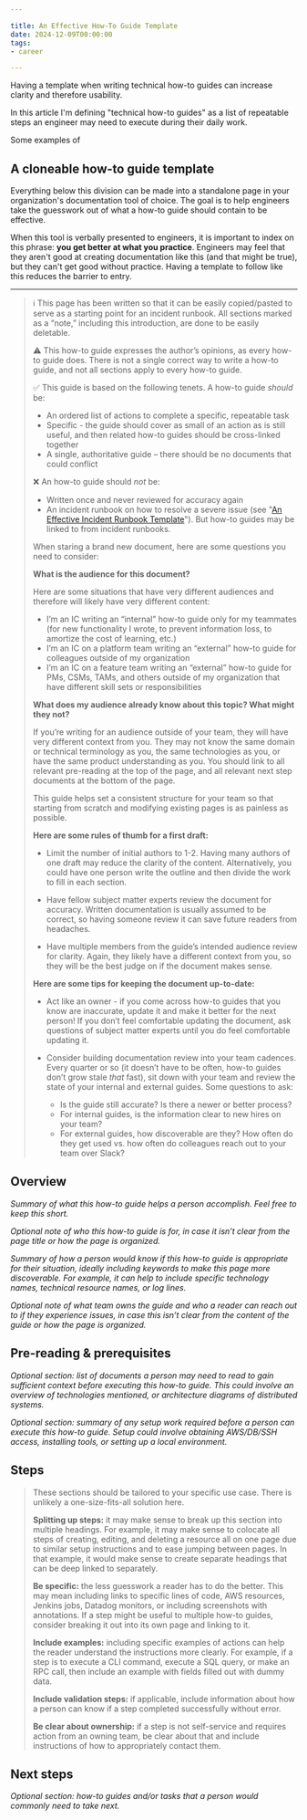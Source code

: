 ```yaml
---

title: An Effective How-To Guide Template
date: 2024-12-09T00:00:00
tags:
- career

---
```


Having a template when writing technical how-to guides can increase clarity and therefore usability.

In this article I'm defining "technical how-to guides" as a list of repeatable steps an engineer may need to execute during their daily work.

Some examples of 

## A cloneable how-to guide template

Everything below this division can be made into a standalone page in your organization's documentation tool of choice. The goal is to help engineers take the guesswork out of what a how-to guide should contain to be effective.

When this tool is verbally presented to engineers, it is important to index on this phrase: **you get better at what you practice**. Engineers may feel that they aren't good at creating documentation like this (and that might be true), but they can't get good without practice. Having a template to follow like this reduces the barrier to entry.

---

> ℹ️ This page has been written so that it can be easily copied/pasted to serve as a starting point for an incident runbook. All sections marked as a “note,” including this introduction, are done to be easily deletable.
>
> ⚠️ This how-to guide expresses the author’s opinions, as every how-to guide does. There is not a single correct way to write a how-to guide, and not all sections apply to every how-to guide.
>
> ✅ This guide is based on the following tenets. A how-to guide _should_ be:
>
> -   An ordered list of actions to complete a specific, repeatable task
> -   Specific - the guide should cover as small of an action as is still useful, and then related how-to guides should be cross-linked together
> -   A single, authoritative guide – there should be no documents that could conflict 
>
> ❌ An how-to guide should _not_ be:
>
> -   Written once and never reviewed for accuracy again
> -   An incident runbook on how to resolve a severe issue (see "[An Effective Incident Runbook Template](/blog/an-effective-incident-runbook-template)"). But how-to guides may be linked to from incident runbooks.
> 
> When staring a brand new document, here are some questions you need to
> consider:
> 
> **What is the audience for this document?**
> 
> Here are some situations that have very different audiences and
> therefore will likely have very different content:
> 
> -   I’m an IC writing an “internal” how-to guide only for my teammates (for new functionality I wrote, to prevent information loss, to amortize the cost of learning, etc.)
> -   I’m an IC on a platform team writing an “external” how-to guide for colleagues outside of my organization
> -   I’m an IC on a feature team writing an “external” how-to guide for PMs, CSMs, TAMs, and others outside of my organization that have different skill sets or responsibilities
> 
> **What does my audience already know about this topic? What might they not?**
> 
> If you’re writing for an audience outside of your team, they will have very different context from you. They may not know the same domain or technical terminology as you, the same technologies as you, or have the same product understanding as you. You should link to all relevant pre-reading at the top of the page, and all relevant next step documents at the bottom of the page.
> 
> This guide helps set a consistent structure for your team so that
> starting from scratch and modifying existing pages is as painless as
> possible.
> 
> **Here are some rules of thumb for a first draft:**
> 
> -   Limit the number of initial authors to 1-2. Having many authors of one draft may reduce the clarity of the content. Alternatively, you
> could have one person write the outline and then divide the work to
> fill in each section.
>     
> -   Have fellow subject matter experts review the document for accuracy. Written documentation is usually assumed to be correct, so
> having someone review it can save future readers from headaches.
>     
> -   Have multiple members from the guide’s intended audience review for clarity. Again, they likely have a different context from you, so they will be the best judge on if the document makes sense.
>     
> 
> **Here are some tips for keeping the document up-to-date:**
> 
> -   Act like an owner - if you come across how-to guides that you know are inaccurate, update it and make it better for the next person! If you don’t feel comfortable updating the document, ask questions of subject matter experts until you do feel comfortable updating it.
> -   Consider building documentation review into your team cadences. Every quarter or so (it doesn’t have to be often, how-to guides don’t grow stale _that_ fast), sit down with your team and review the state of your internal and external guides. Some questions to ask:
>     
>     -   Is the guide still accurate? Is there a newer or better process?
>     -   For internal guides, is the information clear to new hires on your team?
>     -   For external guides, how discoverable are they? How often do they get used vs. how often do colleagues reach out to your team over Slack?

## Overview

_Summary of what this how-to guide helps a person accomplish. Feel free to keep this short._

_Optional note of who this how-to guide is for, in case it isn’t clear from the page title or how the page is organized._

_Summary of how a person would know if this how-to guide is appropriate for their situation, ideally including keywords to make this page more discoverable. For example, it can help to include specific technology names, technical resource names, or log lines._

_Optional note of what team owns the guide and who a reader can reach out to if they experience issues, in case this isn’t clear from the content of the guide or how the page is organized._

## Pre-reading & prerequisites

_Optional section: list of documents a person may need to read to gain sufficient context before executing this how-to guide. This could involve an overview of technologies mentioned, or architecture diagrams of distributed systems._

_Optional section: summary of any setup work required before a person can execute this how-to guide. Setup could involve obtaining AWS/DB/SSH access, installing tools, or setting up a local environment._

## Steps

> These sections should be tailored to your specific use case. There is
> unlikely a one-size-fits-all solution here.
> 
> **Splitting up steps:** it may make sense to break up this section into multiple headings. For example, it may make sense to colocate all
> steps of creating, editing, and deleting a resource all on one page
> due to similar setup instructions and to ease jumping between pages.
> In that example, it would make sense to create separate headings that
> can be deep linked to separately.
> 
> **Be specific:** the less guesswork a reader has to do the better. This may mean including links to specific lines of code, AWS
> resources, Jenkins jobs, Datadog monitors, or including screenshots
> with annotations. If a step might be useful to multiple how-to guides,
> consider breaking it out into its own page and linking to it.
> 
> **Include examples:** including specific examples of actions can help the reader understand the instructions more clearly. For example, if a
> step is to execute a CLI command, execute a SQL query, or make an RPC
> call, then include an example with fields filled out with dummy data.
> 
> **Include validation steps:** if applicable, include information about how a person can know if a step completed successfully without error.
> 
> **Be clear about ownership:** if a step is not self-service and requires action from an owning team, be clear about that and include
> instructions of how to appropriately contact them.

## Next steps

_Optional section: how-to guides and/or tasks that a person would commonly need to take next._
<!--stackedit_data:
eyJoaXN0b3J5IjpbLTEwODczMTk0MDldfQ==
-->